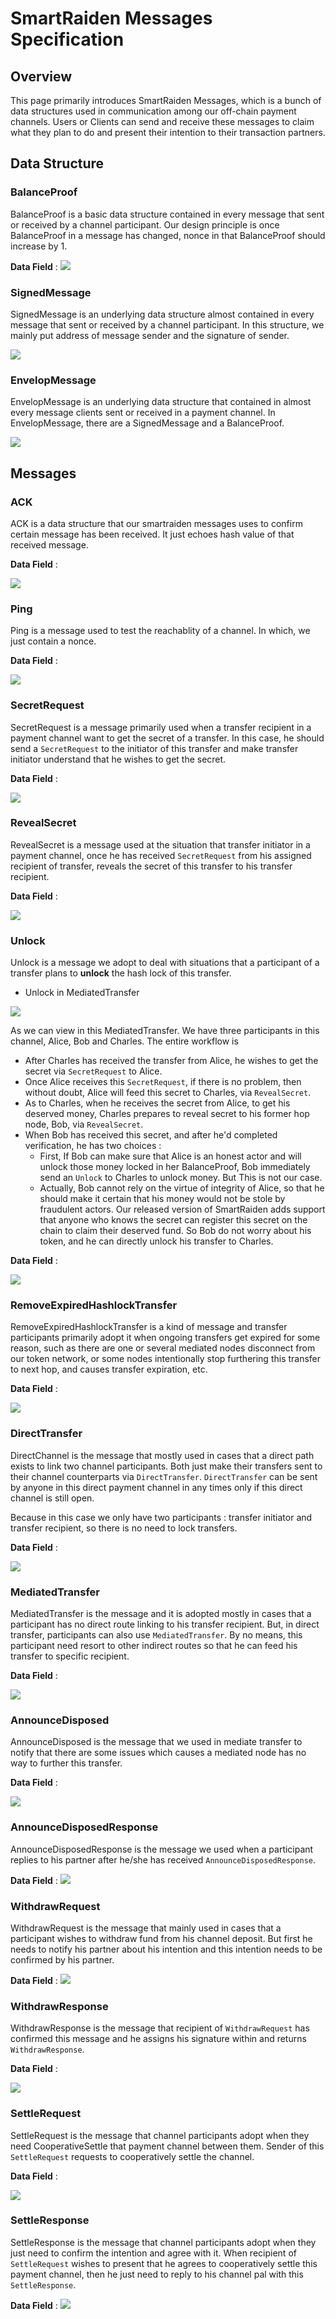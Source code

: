 # SmartRaiden Messages Specification
## Overview 
This page primarily introduces SmartRaiden Messages, which is a bunch of data structures used in communication among our off-chain payment channels. Users or Clients can send and receive these messages to claim what they plan to do and present their intention to their transaction partners. 

## Data Structure
### BalanceProof 
BalanceProof is a basic data structure contained in every message that sent or received by a channel participant. Our design principle is once BalanceProof in a message has changed, nonce in that BalanceProof should increase by 1.

**Data Field** : 
![](./images/BalanceProof.png)

### SignedMessage
SignedMessage is an underlying data structure almost contained in every message that sent or received by a channel participant. In this structure, we mainly put address of message sender and the signature of sender.

![](./images/SignedMessage.png)

### EnvelopMessage
EnvelopMessage is an underlying data structure that contained in almost every message clients sent or received in a payment channel. In EnvelopMessage, there are a SignedMessage and a BalanceProof.

![](./images/EnvelopMessage.png)

## Messages
### ACK 
ACK is a data structure that our smartraiden messages uses to confirm certain message has been received. It just echoes hash value of that received message. 

**Data Field** : 

![](./images/ACK.png)
### Ping
Ping is a message used to test the reachablity of a channel. In which, we just contain a nonce. 

**Data Field** : 

![](./images/Ping.png)

### SecretRequest
SecretRequest is a message primarily used when a transfer recipient in a payment channel want to get the secret of a transfer. In this case, he should send a `SecretRequest` to the initiator of this transfer and make transfer initiator understand that he wishes to get the secret. 

**Data Field** : 

![](./images/SecretRequest.png)

### RevealSecret
RevealSecret is a message used at the situation that transfer initiator in a payment channel, once he has received `SecretRequest` from his assigned recipient of transfer, reveals the secret of this transfer to his transfer recipient. 

**Data Field** : 

![](./images/RevealSecret.png)

### Unlock
Unlock is a message we adopt to deal with situations that a participant of a transfer plans to **unlock** the hash lock of this transfer. 

- Unlock in MediatedTransfer

![](./images/Unlock_Mediate.png)

As we can view in this MediatedTransfer. We have three participants in this channel, Alice, Bob and Charles. The entire workflow is 

- After Charles has received the transfer from Alice, he wishes to get the secret via `SecretRequest` to Alice.
- Once Alice receives this `SecretRequest`, if there is no problem, then without doubt, Alice will feed this secret to Charles, via `RevealSecret`. 
- As to Charles, when he receives the secret from Alice, to get his deserved money, Charles prepares to reveal secret to his former hop node, Bob, via `RevealSecret`.
- When Bob has received this secret, and after he'd completed verification, he has two choices : 
    - First, If Bob can make sure that Alice is an honest actor and will unlock those money locked in her BalanceProof, Bob immediately send an `Unlock` to Charles to unlock money. But This is not our case.
    - Actually, Bob cannot rely on the virtue of integrity of Alice, so that he should make it certain that his money would not be stole by fraudulent actors. Our released version of SmartRaiden adds support that anyone who knows the secret can register this secret on the chain to claim their deserved fund. So Bob do not worry about his token, and he can directly unlock his transfer to Charles.
    
**Data Field** : 

![](./images/Unlock.png)

### RemoveExpiredHashlockTransfer
RemoveExpiredHashlockTransfer is a kind of message and transfer participants primarily adopt it when ongoing transfers get expired for some reason, such as there are one or several mediated nodes disconnect from our token network, or some nodes intentionally stop furthering this transfer to next hop, and causes transfer expiration, etc. 


**Data Field** : 

![](./images/RemoveExpiredHashlockTransfer.png)

### DirectTransfer
DirectChannel is the message that mostly used in cases that a direct path exists to link two channel participants. Both just make their transfers sent to their channel counterparts via `DirectTransfer`. `DirectTransfer` can be sent by anyone in this direct payment channel in any times only if this direct channel is still open.

Because in this case we only have two participants : transfer initiator and transfer recipient, so there is no need to lock transfers. 

**Data Field** : 

![](./images/DirectTransfer.png)

### MediatedTransfer
MediatedTransfer is the message and it is adopted mostly in cases that a participant has no direct route linking to his transfer recipient. But, in direct transfer, participants can also use `MediatedTransfer`. By no means, this participant need resort to other indirect routes so that he can feed his transfer to specific recipient.  

**Data Field** : 

![](./images/MediatedTransfer.png)

### AnnounceDisposed
AnnounceDisposed is the message that we used in mediate transfer to notify that there are some issues which causes a mediated node has no way to further this transfer.

**Data Field** : 

![](./images/AnnounceDiposed.png)

### AnnounceDisposedResponse
AnnounceDisposedResponse is the message we used when a participant replies to his partner after he/she has received `AnnounceDisposedResponse`. 

**Data Field** : 
![](./images/AnnounceDisposedResponse.png)

### WithdrawRequest
WithdrawRequest is the message that mainly used in cases that a participant wishes to withdraw fund from his channel deposit. But first he needs to notify his partner about his intention and this intention needs to be confirmed by his partner.

**Data Field** : 
![](./images/WithdrawRequest.png)

### WithdrawResponse
WithdrawResponse is the message that recipient of `WithdrawRequest` has confirmed this message and he assigns his signature within and returns `WithdrawResponse`. 

**Data Field** : 

![](./images/WithdrawResponse.png)

### SettleRequest
SettleRequest is the message that channel participants adopt when they need CooperativeSettle that payment channel between them. Sender of this `SettleRequest` requests to cooperatively settle the channel. 

**Data Field** : 

![](./images/SettleRequest.png)

### SettleResponse
SettleResponse is the message that channel participants adopt when they just need to confirm the intention and agree with it. When recipient of `SettleRequest` wishes to present that he agrees to cooperatively settle this payment channel, then he just need to reply to his channel pal with this `SettleResponse`. 

**Data Field** : 
![](./images/SettleResponse.png)
